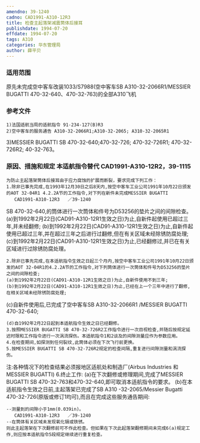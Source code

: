 ```yaml
---
amendno: 39-1240
cadno: CAD1991-A310-12R3
title: 检查主起落架减震筒体后接耳
publishdate: 1994-07-20
effdate: 1994-07-20
tags: A310
categories: 华东管理局
author: 薛平贝
---
```


### 适用范围 
原先未完成空中客车改装1033/S7988(空中客车SB A310-32-2066R1/MESSIER BUGATTI 470-32-640、470-32-763)的全部A310飞机

<!--more-->
### 参考文件
    1)法国适航当局的适航指令 91-234-127(B)R3 
    2)空中客车的服务通告 A310-32-2066R1;A310-32-2065; A310-32-2065R1 
3)MESSIER BUGATTI SB 470-32-640;470-32-726; 470-32-726R1; 470-32-726R2; 40-32-763。

### 原因、措施和规定 本适航指令替代 CAD1991-A310-12R2，39-1115 
    为防止主起落架筒体后接耳由于应力腐蚀的扩展而断裂，要求完成下列工作： 
    1.除非已事先完成,在1993年12月30日之后8天内,按空中客车工业公司1991年10月22日颁发的AOT 32-04R1 4.2.2A节的工作指令,对下列在新件未完成MESSIER BUGATTI 
       CAD1991-A310-12R3   ／39-1240 
SB 470-32-640,的筒体进行一次筒体和件号为D53256的垫片之间的间隙检查。 
    (a)到1992年2月22日(CAD91-A310-12R1生效之日)为止,自新件起使用已超过三年,并未经翻修; 
    (b)到1992年2月22日(CAD91-A310-12R1生效之日)为止,自新件起使用已超过三年,并在超过三年之后进行过翻修,但在有关区域未经除锈防腐处理; 
    (c)到1992年2月22日(CAD91-A310-12R1生效之日)为止,已经翻修过,并已在有关区域进行过除锈防腐处理。 

    2.除非已事先完成,在本适航指令生效之日起三个月内,按空中客车工业公司1991年10月22日颁发的AOT 32-04R1的4.2.2A节的工作指令,对下列筒体进行一次筒体和件号为D53256的垫片之间的间隙检查; 
    (a)到1992年2月22日(CAD91-A310-12R1生效之日)为止,自新件使用不到三年; 
    (b)到1992年2月22日(CAD91-A310-12R1生效之日)为止,已经在上一个三年中进行了翻修,在相关区域未经除锈防腐处理; 
(c)自新件使用后,已完成了空中客车SB A310-32-2066R1 /MESSIER BUGATTI 470-32-640; 

    (d)自1992年2月22日起到本适航指令生效之日已经翻修。 
    3.按照MESSIER BUGATTI SB 470-32-726R2工作指令进行一次目视检查,并随后按规定延迟时限和工作指令进行一次涡流探伤。本适航指令1和2谈及的间隙测量应作为参数应用。 
    4.在检查期间,如探测到任何裂纹,此筒体必须在下次飞行前更换。 
    5.按MESSIER BUGATTI SB 470-32-726R2规定的检查间隔,重复进行间隙测量和涡流探伤。 

注:各种情况下的检查结果必须报地区适航处和制造厂(Airbus Industries 和MESSIER BUGATTI) 
    6.终止工作: 
(a)在下次翻修或修理期间,完成了MESSIER BUGATTI SB 470-32-763和470-32-640,即可取消本适航指令的要求。 
    (b)在本适航指令生效之日前,主起落架已完成了SB A310 -32-2065/Messier Bugatti 470-32-726(原版或修订1均可),而且在完成这些服务通告期间: 

    --测量到的间隙小于1mm(0.039in)。 
       CAD1991-A310-12R3   ／39-1240 
    --在筒体有关区域未发现氧化镉或铁锈。 
    则此主起落架在下次翻修前可不作此检查。但如果在下次此起落架翻修期间未完成6(a)规定工作,则应按本适航指令5段规定继续进行重复检查。
